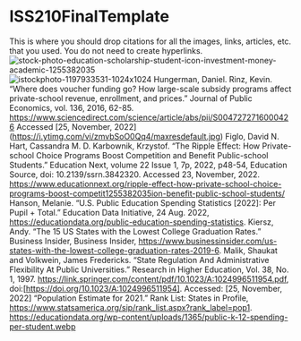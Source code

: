 # ISS210FinalTemplate
This is where you should drop citations for all the images, links, articles, etc. that you used. You do not need to create hyperlinks.
![stock-photo-education-scholarship-student-icon-investment-money-academic-1255382035](https://user-images.githubusercontent.com/119093066/206279137-e7091787-5dae-4b4b-9016-7942974b9749.jpg)
![istockphoto-1197933531-1024x1024](https://user-images.githubusercontent.com/119093066/206560884-2bf7de61-b3c9-4cfd-a8c7-7076cc275281.jpg)
Hungerman, Daniel. Rinz, Kevin. “Where does voucher funding go? How large-scale subsidy programs affect private-school revenue, enrollment, and prices.” Journal of Public Economics, vol. 136, 2016, 62-85. https://www.sciencedirect.com/science/article/abs/pii/S0047272716000426 Accessed [25, November, 2022]
(https://i.ytimg.com/vi/zmvbSoO0Qq4/maxresdefault.jpg)
Figlo, David N. Hart, Cassandra M. D. Karbownik, Krzystof. “The Ripple Effect: How Private-school Choice Programs Boost Competition and Benefit Public-school Students.” Education Next, volume 22 Issue 1, 7p, 2022, p48-54, Education Source, doi: 10.2139/ssrn.3842320. Accessed 23, November, 2022. 
https://www.educationnext.org/ripple-effect-how-private-school-choice-programs-boost-competit1255382035ion-benefit-public-school-students/
Hanson, Melanie. “U.S. Public Education Spending Statistics [2022]: Per Pupil + Total.” Education Data Initiative, 24 Aug. 2022, https://educationdata.org/public-education-spending-statistics. 
Kiersz, Andy. “The 15 US States with the Lowest College Graduation Rates.” Business Insider, Business Insider, https://www.businessinsider.com/us-states-with-the-lowest-college-graduation-rates-2019-6. 
Malik, Shaukat and Volkwein, James Fredericks. “State Regulation And Administrative Flexibility At Public Universities.” Research in Higher Education, Vol. 38, No. 1, 1997. https://link.springer.com/content/pdf/10.1023/A:1024996511954.pdf, doi:[https://doi.org/10.1023/A:1024996511954]. Accessed: [25, November, 2022]
“Population Estimate for 2021.” Rank List: States in Profile, https://www.statsamerica.org/sip/rank_list.aspx?rank_label=pop1. 
https://educationdata.org/wp-content/uploads/1365/public-k-12-spending-per-student.webp
